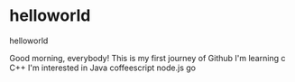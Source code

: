 # helloworld
helloworld

Good morning, everybody!
This is my first journey of Github
I'm learning c C++
I'm interested in Java coffeescript node.js go
